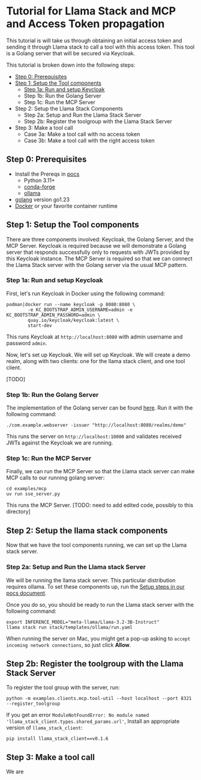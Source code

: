 # Tutorial for Llama Stack and MCP and Access Token propagation

This tutorial is will take us through obtaining an initial access token and sending it through Llama stack to call a tool with this access token. This tool is a Golang server that will be secured via Keycloak. 

This tutorial is broken down into the following steps:

- [Step 0: Prerequisites](#step-0-prerequisites)
- [Step 1: Setup the Tool components](#step-1-setup-the-tool-components)
  - [Step 1a: Run and setup Keycloak](#step-1a-run-and-setup-keycloak)
  - Step 1b: Run the Golang Server
  - Step 1c: Run the MCP Server
- Step 2: Setup the Llama Stack Components
  - Step 2a: Setup and Run the Llama Stack Server
  - Step 2b: Register the toolgroup with the Llama Stack Server
- Step 3: Make a tool call
  - Case 3a: Make a tool call with no access token
  - Case 3b: Make a tool call with the right access token

## Step 0: Prerequisites

- Install the Prereqs in [pocs](./docs/pocs.md#prereqs)
  - Python 3.11+
  - [conda-forge](https://conda-forge.org/download/)
  - [ollama](https://ollama.com/download)
- [golang](https://go.dev/) version go1.23
- [Docker](https://www.docker.com/) or your favorite container runtime

## Step 1: Setup the Tool components

There are three components involved: Keycloak, the Golang Server, and the MCP Server. Keycloak is required because we will demonstrate a Golang server that responds successfully only to requests with JWTs provided by this Keycloak instance. The MCP Server is required so that we can connect the Llama Stack server with the Golang server via the usual MCP pattern. 

### Step 1a: Run and setup Keycloak

First, let's run Keycloak in Docker using the following command: 

```
podman|docker run --name keycloak -p 8080:8080 \
        -e KC_BOOTSTRAP_ADMIN_USERNAME=admin -e KC_BOOTSTRAP_ADMIN_PASSWORD=admin \
        quay.io/keycloak/keycloak:latest \
        start-dev
```

This runs Keycloak at `http://localhost:8080` with admin username and password `admin`. 

Now, let's set up Keycloak. We will set up Keycloak. We will create a demo realm, along with two clients: one for the llama stack client, and one tool client. 

[TODO]

### Step 1b: Run the Golang Server

The implementation of the Golang server can be found [here](./golang-webserver). Run it with the following command:

```
./com.example.webserver -issuer "http://localhost:8080/realms/demo"
```

This runs the server on `http://localhost:10000` and validates received JWTs against the Keycloak we are running. 

### Step 1c: Run the MCP Server

Finally, we can run the MCP Server so that the Llama stack server can make MCP calls to our running golang server:

```
cd examples/mcp 
uv run sse_server.py
```

This runs the MCP Server. [TODO: need to add edited code, possibly to this directory]

## Step 2: Setup the llama stack components

Now that we have the tool components running, we can set up the Llama stack server. 

### Step 2a: Setup and Run the Llama stack Server

We will be running the llama stack server. This particular distribution requires ollama. To set these components up, run the [Setup steps in our pocs document](./docs/pocs.md#setup). 

Once you do so, you should be ready to run the Llama stack server with the following command: 

```
export INFERENCE_MODEL="meta-llama/Llama-3.2-3B-Instruct"
llama stack run stack/templates/ollama/run.yaml 
```

When running the server on Mac, you might get a pop-up asking to `accept incoming network connections`, so just click **Allow**.  

## Step 2b: Register the toolgroup with the Llama Stack Server

To register the tool group with the server, run:

```
python -m examples.clients.mcp.tool-util --host localhost --port 8321 --register_toolgroup
```

If you get an error `ModuleNotFoundError: No module named 'llama_stack_client.types.shared_params.url'`, Install an appropriate version of `llama_stack_client`:

```
pip install llama_stack_client==v0.1.6
```

## Step 3: Make a tool call

We are
